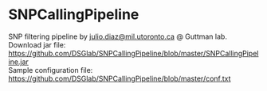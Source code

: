 # SNPCallingPipeline
SNP filtering pipeline by julio.diaz@mil.utoronto.ca @ Guttman lab.<br>
Download jar file: https://github.com/DSGlab/SNPCallingPipeline/blob/master/SNPCallingPipeline.jar<br>
Sample configuration file: https://github.com/DSGlab/SNPCallingPipeline/blob/master/conf.txt
